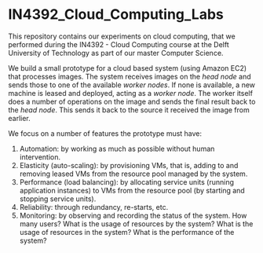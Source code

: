 IN4392_Cloud_Computing_Labs
===========================
This repository contains our experiments on cloud computing, that we performed during the IN4392 - Cloud Computing course at the Delft University of Technology as part of our master Computer Science.

We build a small prototype for a cloud based system (using Amazon EC2) that processes images. The system receives images on the *head node* and sends those to one of the available *worker nodes*. If none is available, a new machine is leased and deployed, acting as a *worker node*. The worker itself does a number of operations on the image and sends the final result back to the *head node*. This sends it back to the source it received the image from earlier.

We focus on a number of features the prototype must have:

1. Automation: by working as much as possible without human intervention.
2. Elasticity (auto-scaling): by provisioning VMs, that is, adding to and removing leased VMs from the resource pool managed by the system.
3. Performance (load balancing): by allocating service units (running application instances) to VMs from the resource pool (by starting and stopping service units).
4. Reliability: through redundancy, re-starts, etc.
5. Monitoring: by observing and recording the status of the system. How many users? What is the usage of resources by the system? What is the usage of resources in the system? What is the performance of the system?

